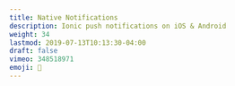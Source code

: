```yaml
---
title: Native Notifications
description: Ionic push notifications on iOS & Android
weight: 34
lastmod: 2019-07-13T10:13:30-04:00
draft: false
vimeo: 348518971
emoji: 🔔
---
```


